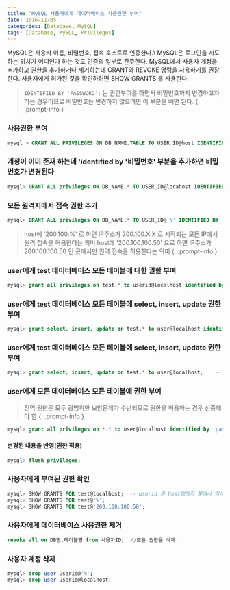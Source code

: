 ```yaml
---
title: "MySQL 사용자에게 데이터베이스 사용권한 부여"
date: 2016-11-05
categories: [Database, MySQL]
tags: [Database, MySQL, Privileges]
---
```


MySQL은 사용자 이름, 비밀번호, 접속 호스트로 인증한다.\\
MySQL은 로그인을 시도하는 위치가 어디인가 하는 것도 인증의 일부로 간주한다.
MySQL에서 사용자 계정을 추가하고 권한을 추가하거나 제거하는데 GRANT와 REVOKE 명령을 사용하기를 권장한다.
사용자에게 허가된 것을 확인하려면 SHOW GRANTS 를 사용한다.

> `IDENTIFIED BY 'PASSWORD';` 는 권한부여를 하면서 비밀번호까지 변경하고자 하는 경우이므로 비밀번호는 변경하지 않으려면 이 부분을 빼면 된다.
{: .prompt-info }

### 사용권한 부여
```sql
mysql > GRANT ALL PRIVILEGES ON DB_NAME.TABLE TO USER_ID@host IDENTIFIED BY 'PASSWORD';
```

### 계정이 이미 존재 하는데 'identified by '비밀번호' 부분을 추가하면 비밀번호가 변경된다
```sql
mysql> GRANT ALL privileges ON DB_NAME.* TO USER_ID@locahost IDENTIFIED BY 'PASSWORD';
```

### 모든 원격지에서 접속 권한 추가
```sql
mysql> GRANT ALL privileges ON DB_NAME.* TO USER_ID@'%' IDENTIFIED BY 'PASSWORD';
```

> host에 '200.100.%' 로 하면 IP주소가 200.100.X.X 로 시작되는 모든 IP에서 원격 접속을 허용한다는 의미
> host에 '200.100.100.50' 으로 하면 IP주소가 200.100.100.50 인 곳에서만 원격 접속을 허용한다는 의미
{: .prompt-info }

### user에게 test 데이터베이스 모든 테이블에 대한 권한 부여
```sql
mysql> grant all privileges on test.* to userid@localhost identified by 'password';
```

### user에게 test 데이터베이스 모든 테이블에 select, insert, update 권한 부여
```sql
mysql> grant select, insert, update on test.* to user@localhost identified by 'password';
```

### user에게 test 데이터베이스 모든 테이블에 select, insert, update 권한 부여
```sql
mysql> grant select, insert, update on test.* to user@localhost;    -- 패스워드는 변경없이 권한만 부여하는 경우
```

### user에게 모든 데이터베이스 모든 테이블에 권한 부여
> 전역 권한은 모두 광범위한 보안문제가 수반되므로 권한을 허용하는 경우 신중해야 함
{: .prompt-info }
```sql
mysql> grant all privileges on *.* to user@localhost identified by 'password' with grant option;
```

#### 변경된 내용을 반영(권한 적용)
```sql
mysql> flush privileges;
```

### 사용자에게 부여된 권한 확인
```sql
mysql> SHOW GRANTS FOR test@localhost;  -- userid 와 host명까지 붙여서 검색해야 함
mysql> SHOW GRANTS FOR test@'%';
mysql> SHOW GRANTS FOR test@'200.100.100.50';
```

### 사용자에게 데이터베이스 사용권한 제거
```sql
revoke all on DB명.테이블명 from 사용자ID;  //모든 권한을 삭제
```

### 사용자 계정 삭제
```sql
mysql> drop user userid@'%';
mysql> drop user userid@localhost;
```